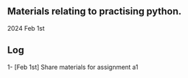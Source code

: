 ## Materials relating to practising python.
2024 Feb 1st

## Log
1- [Feb 1st] Share materials for assignment a1
